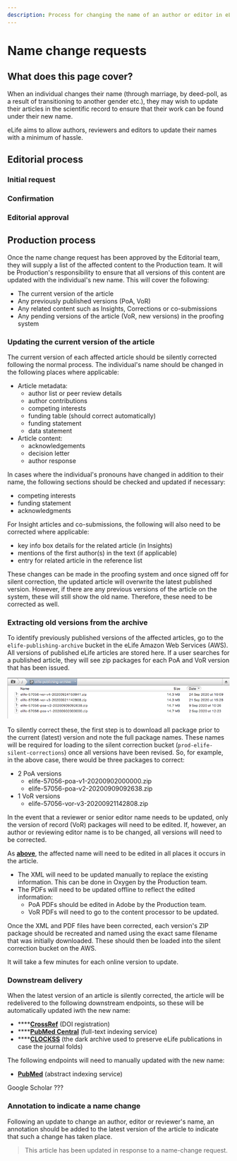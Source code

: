 ```yaml
---
description: Process for changing the name of an author or editor in eLife content
---
```


# Name change requests

## What does this page cover?

When an individual changes their name \(through marriage, by deed-poll, as a result of transitioning to another gender etc.\), they may wish to update their articles in the scientific record to ensure that their work can be found under their new name.

eLife aims to allow authors, reviewers and editors to update their names with a minimum of hassle.

## Editorial process

### Initial request



### Confirmation



### Editorial approval



## Production process

Once the name change request has been approved by the Editorial team, they will supply a list of the affected content to the Production team. It will be Production's responsibility to ensure that all versions of this content are updated with the individual's new name. This will cover the following:

* The current version of the article
* Any previously published versions \(PoA, VoR\)
* Any related content such as Insights, Corrections or co-submissions
* Any pending versions of the article \(VoR, new versions\) in the proofing system

### Updating the current version of the article

The current version of each affected article should be silently corrected following the normal process. The individual's name should be changed in the following places where applicable:

* Article metadata:
  * author list or peer review details
  * author contributions
  * competing interests
  * funding table \(should correct automatically\)
  * funding statement
  * data statement
* Article content:
  * acknowledgements
  * decision letter
  * author response

In cases where the individual's pronouns have changed in addition to their name, the following sections should be checked and updated if necessary:

* competing interests
* funding statement
* acknowledgments

For Insight articles and co-submissions, the following will also need to be corrected where applicable:

* key info box details for the related article \(in Insights\)
* mentions of the first author\(s\) in the text \(if applicable\)
* entry for related article in the reference list

These changes can be made in the proofing system and once signed off for silent correction, the updated article will overwrite the latest published version. However, if there are any previous versions of the article on the system, these will still show the old name. Therefore, these need to be corrected as well.

### Extracting old versions from the archive

To identify previously published versions of the affected articles, go to the `elife-publishing-archive` bucket in the eLife Amazon Web Services \(AWS\). All versions of published eLife articles are stored here. If a user searches for a published article, they will see zip packages for each PoA and VoR version that has been issued.

![Example of version history for an article in archive](../.gitbook/assets/screen-shot-2020-10-06-at-12.50.16.png)

To silently correct these, the first step is to download all package prior to the current \(latest\) version and note the full package names. These names will be required for loading to the silent correction bucket \(`prod-elife-silent-corrections`\) once all versions have been revised. So, for example, in the above case, there would be three packages to correct:

* 2 PoA versions
  * elife-57056-poa-v1-20200902000000.zip
  * elife-57056-poa-v2-20200909092638.zip
* 1 VoR versions
  * elife-57056-vor-v3-20200921142808.zip

In the event that a reviewer or senior editor name needs to be updated, only the version of record \(VoR\) packages will need to be edited. If, however, an author or reviewing editor name is to be changed, all versions will need to be corrected.

As [**above**](name-change-requests.md#updating-the-current-version-of-the-article), the affected name will need to be edited in all places it occurs in the article. 

* The XML will need to be updated manually to replace the existing information. This can be done in Oxygen by the Production team.
* The PDFs will need to be updated offline to reflect the edited information:
  * PoA PDFs should be edited in Adobe by the Production team. 
  * VoR PDFs will need to go to the content processor to be updated.

Once the XML and PDF files have been corrected, each version's ZIP package should be recreated and named using the exact same filename that was initially downloaded. These should then be loaded into the silent correction bucket on the AWS.

It will take a few minutes for each online version to update.

### Downstream delivery

When the latest version of an article is silently corrected, the article will be redelivered to the following downstream endpoints, so these will be automatically updated iwth the new name:

* \*\*\*\*[**CrossRef**](https://www.crossref.org/) \(DOI registration\)
* \*\*\*\*[**PubMed Central**](https://www.ncbi.nlm.nih.gov/pmc/) \(full-text indexing service\)
* \*\*\*\*[**CLOCKSS**](https://clockss.org/) \(the dark archive used to preserve eLife publications in case the journal folds\)

The following endpoints will need to manually updated with the new name:

* [**PubMed**](https://www.ncbi.nlm.nih.gov/pubmed/management) \(abstract indexing service\)

Google Scholar ???

### Annotation to indicate a name change

Following an update to change an author, editor or reviewer's name, an annotation should be added to the latest version of the article to indicate that such a change has taken place.

> This article has been updated in response to a name-change request.





